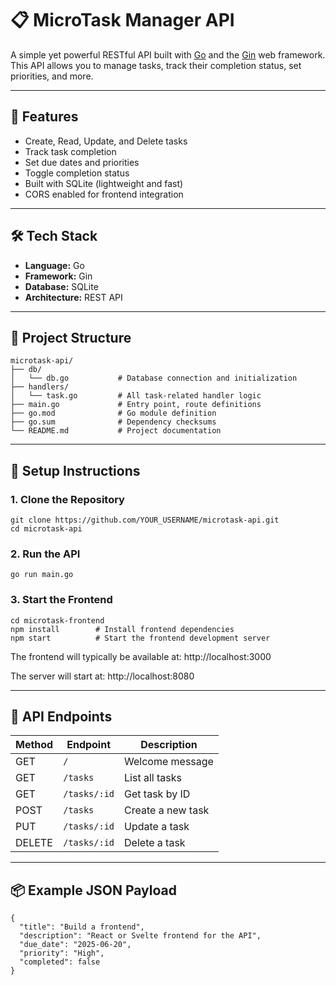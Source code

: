 # 📋 MicroTask Manager API

A simple yet powerful RESTful API built with [Go](https://golang.org/) and the [Gin](https://github.com/gin-gonic/gin) web framework. This API allows you to manage tasks, track their completion status, set priorities, and more.

---

## 🚀 Features

- Create, Read, Update, and Delete tasks
- Track task completion
- Set due dates and priorities
- Toggle completion status
- Built with SQLite (lightweight and fast)
- CORS enabled for frontend integration

---

## 🛠 Tech Stack

- **Language:** Go
- **Framework:** Gin
- **Database:** SQLite
- **Architecture:** REST API

---

## 📁 Project Structure

```
microtask-api/
├── db/
│   └── db.go           # Database connection and initialization
├── handlers/
│   └── task.go         # All task-related handler logic
├── main.go             # Entry point, route definitions
├── go.mod              # Go module definition
├── go.sum              # Dependency checksums
└── README.md           # Project documentation
```

---

## 🔧 Setup Instructions

### 1. Clone the Repository

```
git clone https://github.com/YOUR_USERNAME/microtask-api.git
cd microtask-api
```

### 2. Run the API

```
go run main.go
```

### 3. Start the Frontend

```
cd microtask-frontend
npm install        # Install frontend dependencies
npm start          # Start the frontend development server
```

The frontend will typically be available at: http://localhost:3000

The server will start at: http://localhost:8080

---

## 🔌 API Endpoints

| Method | Endpoint     | Description       |
| ------ | ------------ | ----------------- |
| GET    | `/`          | Welcome message   |
| GET    | `/tasks`     | List all tasks    |
| GET    | `/tasks/:id` | Get task by ID    |
| POST   | `/tasks`     | Create a new task |
| PUT    | `/tasks/:id` | Update a task     |
| DELETE | `/tasks/:id` | Delete a task     |

---

## 📦 Example JSON Payload

```
{
  "title": "Build a frontend",
  "description": "React or Svelte frontend for the API",
  "due_date": "2025-06-20",
  "priority": "High",
  "completed": false
}
```
